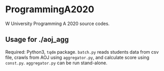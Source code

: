 # ProgrammingA2020
W University Programming A 2020 source codes.

## Usage for ./aoj_agg
Required: Python3, `tqdm` package.
`batch.py` reads students data from csv file, crawls from AOJ using `aggregator.py`, and calculate score using `const.py`.
`aggregator.py` can be run stand-alone.